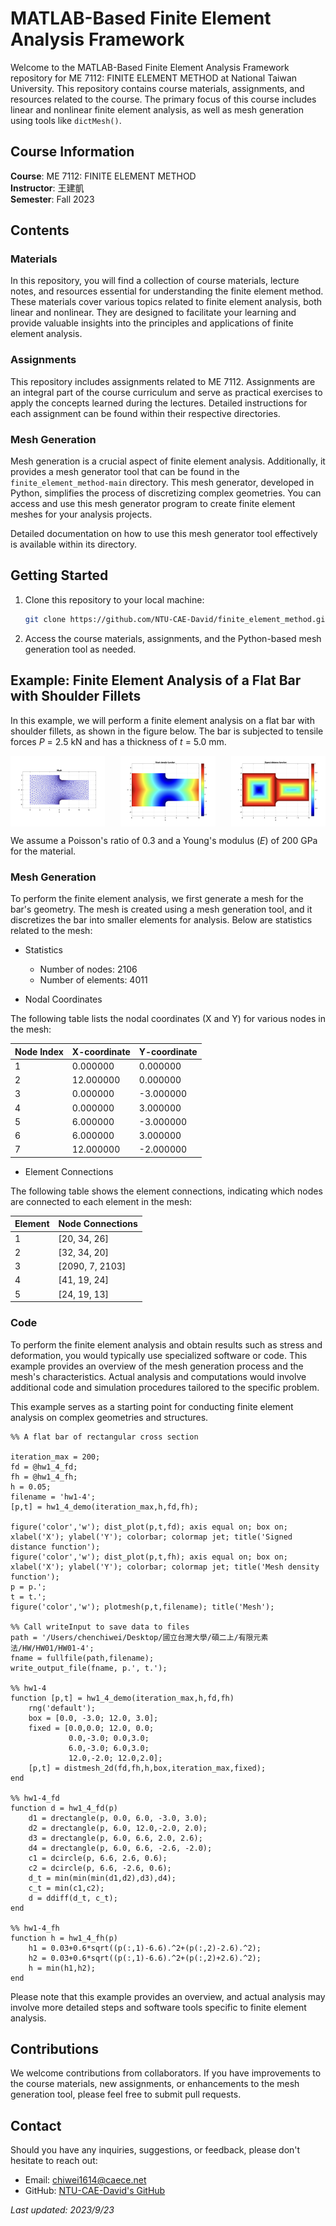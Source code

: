 # MATLAB-Based Finite Element Analysis Framework

Welcome to the MATLAB-Based Finite Element Analysis Framework repository for ME 7112: FINITE ELEMENT METHOD at National Taiwan University. This repository contains course materials, assignments, and resources related to the course. The primary focus of this course includes linear and nonlinear finite element analysis, as well as mesh generation using tools like `dictMesh()`.

## Course Information

**Course**: ME 7112: FINITE ELEMENT METHOD  
**Instructor**: 王建凱  
**Semester**: Fall 2023

## Contents

### Materials

In this repository, you will find a collection of course materials, lecture notes, and resources essential for understanding the finite element method. These materials cover various topics related to finite element analysis, both linear and nonlinear. They are designed to facilitate your learning and provide valuable insights into the principles and applications of finite element analysis.

### Assignments

This repository includes assignments related to ME 7112. Assignments are an integral part of the course curriculum and serve as practical exercises to apply the concepts learned during the lectures. Detailed instructions for each assignment can be found within their respective directories.

### Mesh Generation

Mesh generation is a crucial aspect of finite element analysis. Additionally, it provides a mesh generator tool that can be found in the `finite_element_method-main` directory. This mesh generator, developed in Python, simplifies the process of discretizing complex geometries. You can access and use this mesh generator program to create finite element meshes for your analysis projects.

Detailed documentation on how to use this mesh generator tool effectively is available within its directory.

## Getting Started

1. Clone this repository to your local machine:

   ```bash
   git clone https://github.com/NTU-CAE-David/finite_element_method.git
   ```

2. Access the course materials, assignments, and the Python-based mesh generation tool as needed.

## Example: Finite Element Analysis of a Flat Bar with Shoulder Fillets

In this example, we will perform a finite element analysis on a flat bar with shoulder fillets, as shown in the figure below. The bar is subjected to tensile forces *P* = 2.5 kN and has a thickness of *t* = 5.0 mm.

<div style="display: flex; justify-content: space-between;">
    <img src="https://github.com/NTU-CAE-David/finite_element_method/blob/master/HW/HW01/HW01-4/flatBar_shoulderFillets_Mesh.png" alt="Mesh" width="30%">
    <img src="https://github.com/NTU-CAE-David/finite_element_method/blob/master/HW/HW01/HW01-4/flatBar_shoulderFillets_Mesh_density_func.png" alt="Density Function" width="30%">
    <img src="https://github.com/NTU-CAE-David/finite_element_method/blob/master/HW/HW01/HW01-4/flatBar_shoulderFillets_signed_dis_func.png" alt="Signed Distance Function" width="30%">
</div>

We assume a Poisson's ratio of 0.3 and a Young's modulus (*E*) of 200 GPa for the material.

### Mesh Generation

To perform the finite element analysis, we first generate a mesh for the bar's geometry. The mesh is created using a mesh generation tool, and it discretizes the bar into smaller elements for analysis. Below are statistics related to the mesh:

* Statistics

    - Number of nodes: 2106
    - Number of elements: 4011

* Nodal Coordinates

The following table lists the nodal coordinates (X and Y) for various nodes in the mesh:

| Node Index | X-coordinate | Y-coordinate |
| --- | --- | --- |
| 1 | 0.000000 | 0.000000 |
| 2 | 12.000000 | 0.000000 |
| 3 | 0.000000 | -3.000000 |
| 4 | 0.000000 | 3.000000 |
| 5 | 6.000000 | -3.000000 |
| 6 | 6.000000 | 3.000000 |
| 7 | 12.000000 | -2.000000 |

* Element Connections

The following table shows the element connections, indicating which nodes are connected to each element in the mesh:

| Element | Node Connections |
| --- | --- |
| 1 | [20, 34, 26] |
| 2 | [32, 34, 20] |
| 3 | [2090, 7, 2103] |
| 4 | [41, 19, 24] |
| 5 | [24, 19, 13] |

### Code

To perform the finite element analysis and obtain results such as stress and deformation, you would typically use specialized software or code. This example provides an overview of the mesh generation process and the mesh's characteristics. Actual analysis and computations would involve additional code and simulation procedures tailored to the specific problem.

This example serves as a starting point for conducting finite element analysis on complex geometries and structures.
```
%% A flat bar of rectangular cross section

iteration_max = 200;
fd = @hw1_4_fd;
fh = @hw1_4_fh;
h = 0.05;
filename = 'hw1-4';
[p,t] = hw1_4_demo(iteration_max,h,fd,fh);

figure('color','w'); dist_plot(p,t,fd); axis equal on; box on; xlabel('X'); ylabel('Y'); colorbar; colormap jet; title('Signed distance function');
figure('color','w'); dist_plot(p,t,fh); axis equal on; box on; xlabel('X'); ylabel('Y'); colorbar; colormap jet; title('Mesh density function'); 
p = p.';
t = t.';
figure('color','w'); plotmesh(p,t,filename); title('Mesh');

%% Call writeInput to save data to files
path = '/Users/chenchiwei/Desktop/國立台灣大學/碩二上/有限元素法/HW/HW01/HW01-4';
fname = fullfile(path,filename);
write_output_file(fname, p.', t.');

%% hw1-4
function [p,t] = hw1_4_demo(iteration_max,h,fd,fh)
    rng('default');
    box = [0.0, -3.0; 12.0, 3.0];
    fixed = [0.0,0.0; 12.0, 0.0;
             0.0,-3.0; 0.0,3.0; 
             6.0,-3.0; 6.0,3.0;
             12.0,-2.0; 12.0,2.0];
    [p,t] = distmesh_2d(fd,fh,h,box,iteration_max,fixed);
end

%% hw1-4_fd
function d = hw1_4_fd(p)
    d1 = drectangle(p, 0.0, 6.0, -3.0, 3.0);
    d2 = drectangle(p, 6.0, 12.0,-2.0, 2.0);
    d3 = drectangle(p, 6.0, 6.6, 2.0, 2.6);
    d4 = drectangle(p, 6.0, 6.6, -2.6, -2.0);
    c1 = dcircle(p, 6.6, 2.6, 0.6);
    c2 = dcircle(p, 6.6, -2.6, 0.6);
    d_t = min(min(min(d1,d2),d3),d4);
    c_t = min(c1,c2);
    d = ddiff(d_t, c_t);
end

%% hw1-4_fh
function h = hw1_4_fh(p)
    h1 = 0.03+0.6*sqrt((p(:,1)-6.6).^2+(p(:,2)-2.6).^2);
    h2 = 0.03+0.6*sqrt((p(:,1)-6.6).^2+(p(:,2)+2.6).^2);
    h = min(h1,h2);
end

```

Please note that this example provides an overview, and actual analysis may involve more detailed steps and software tools specific to finite element analysis.

## Contributions

We welcome contributions from collaborators. If you have improvements to the course materials, new assignments, or enhancements to the mesh generation tool, please feel free to submit pull requests.

## Contact

Should you have any inquiries, suggestions, or feedback, please don't hesitate to reach out:

* Email: chiwei1614@caece.net
* GitHub: [NTU-CAE-David's GitHub](https://github.com/NTU-CAE-David)

*Last updated: 2023/9/23*